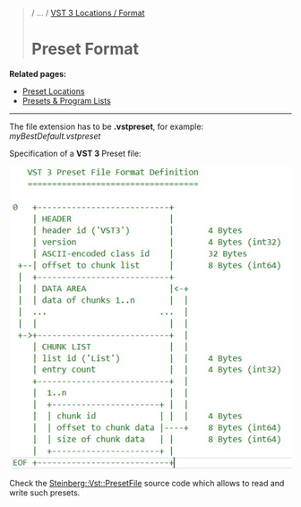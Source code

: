 >/ ... / [VST 3 Locations / Format](../Locations+Format/Index.md)
>
># Preset Format

**Related pages:**

- [Preset Locations](../Locations+Format/Preset+Locations.md)
- [Presets & Program Lists](../Presets+Program+Lists/Index.md)

---

The file extension has to be **.vstpreset**, for example: *myBestDefault.vstpreset*

Specification of a **VST 3** Preset file:

![tech_doc_21](../../../resources/tech_doc_21.jpg)

Check the [Steinberg::Vst::PresetFile](https://steinbergmedia.github.io/vst3_doc/vstsdk/classSteinberg_1_1Vst_1_1PresetFile.html#a9db1b48345e92320b0dffc446d5e3483) source code which allows to read and write such presets.

